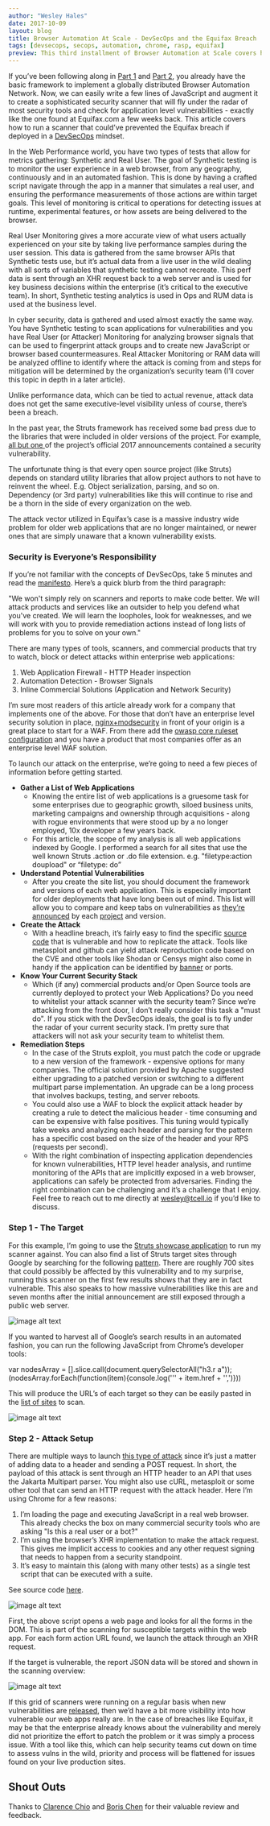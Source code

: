 ```yaml
---
author: "Wesley Hales"
date: 2017-10-09
layout: blog
title: Browser Automation At Scale - DevSecOps and the Equifax Breach 
tags: [devsecops, secops, automation, chrome, rasp, equifax]
preview: This third installment of Browser Automation at Scale covers how we can jump from performance data to security scanning and data with ease. 
---
```


If you’ve been following along in [Part 1](http://wesleyhales.com/posts/2017-08-07-Browser-Automation-At-Scale-Part-1/) and [Part 2](http://wesleyhales.com/posts/2017-09-03-Browser-Automation-At-Scale-Part-2/), you already have the basic framework to implement a globally distributed Browser Automation Network. Now, we can easily write a few lines of JavaScript and augment it to create a sophisticated security scanner that will fly under the radar of most security tools and check for application level vulnerabilities - exactly like the one found at Equifax.com a few weeks back. This article covers how to run a scanner that could’ve prevented the Equifax breach if deployed in a [DevSecOps](http://www.devsecops.org/) mindset.

In the Web Performance world, you have two types of tests that allow for metrics gathering: Synthetic and Real User. The goal of Synthetic testing is to monitor the user experience in a web browser, from any geography, continuously and in an automated fashion. This is done by having a crafted script navigate through the app in a manner that simulates a real user, and ensuring the performance measurements of those actions are within target goals. This level of monitoring is critical to operations for detecting issues at runtime, experimental features, or how assets are being delivered to the browser.

Real User Monitoring gives a more accurate view of what users actually experienced on your site by taking live performance samples during the user session. This data is gathered from the same browser APIs that Synthetic tests use, but it’s actual data from a live user in the wild dealing with all sorts of variables that synthetic testing cannot recreate. This perf data is sent through an XHR request back to a web server and is used for key business decisions within the enterprise (it’s critical to the executive team). In short, Synthetic testing analytics is used in Ops and RUM data is used at the business level.

In cyber security, data is gathered and used almost exactly the same way. You have Synthetic testing to scan applications for vulnerabilities and you have Real User (or Attacker) Monitoring for analyzing browser signals that can be used to fingerprint attack groups and to create new JavaScript or browser based countermeasures. Real Attacker Monitoring or RAM data will be analyzed offline to identify where the attack is coming from and steps for mitigation will be determined by the organization’s security team (I’ll cover this topic in depth in a later article). 

Unlike performance data, which can be tied to actual revenue, attack data does not get the same executive-level visibility unless of course, there’s been a breach. 

In the past year, the Struts framework has received some bad press due to the libraries that were included in older versions of the project.  For example, [all but one ](http://struts.apache.org/announce.html)of the project’s official 2017 announcements contained a security vulnerability.

The unfortunate thing is that every open source project (like Struts) depends on standard utility libraries that allow project authors to not have to reinvent the wheel. E.g. Object serialization, parsing, and so on. Dependency (or 3rd party) vulnerabilities like this will continue to rise and be a thorn in the side of every organization on the web.

The attack vector utilized in Equifax’s case is a massive industry wide problem for older web applications that are no longer maintained, or newer ones that are simply unaware that a known vulnerability exists. 

### Security is Everyone’s Responsibility

If you’re not familiar with the concepts of DevSecOps, take 5 minutes and read the [manifesto](http://www.zdnet.com/article/devsecops-what-it-is-and-how-it-can-help-you-innovate-in-cybersecurity/). Here’s a quick blurb from the third paragraph:

"We won't simply rely on scanners and reports to make code better. We will attack products and services like an outsider to help you defend what you've created. We will learn the loopholes, look for weaknesses, and we will work with you to provide remediation actions instead of long lists of problems for you to solve on your own."

There are many types of tools, scanners, and commercial products that try to watch, block or detect attacks within enterprise web applications:

1. Web Application Firewall - HTTP Header inspection
2. Automation Detection - Browser Signals
3. Inline Commercial Solutions (Application and Network Security)

I’m sure most readers of this article already work for a company that implements one of the above. For those that don’t have an enterprise level security solution in place, [nginx+modsecurity](https://github.com/theonemule/docker-waf) in front of your origin is a great place to start for a WAF. From there add the [owasp core ruleset configuration](https://www.netnea.com/cms/apache-tutorial-7_including-modsecurity-core-rules/) and you have a product that most companies offer as an enterprise level WAF solution.

To launch our attack on the enterprise, we’re going to need a few pieces of information before getting started.

* **Gather a List of Web Applications**
    * Knowing the entire list of web applications is a gruesome task for some enterprises due to geographic growth, siloed business units, marketing campaigns and ownership through acquisitions - along with rogue environments that were stood up by a no longer employed, 10x developer a few years back. 
    * For this article, the scope of my analysis is all web applications indexed by Google. I performed a search for all sites that use the well known Struts .action or .do file extension. e.g. "filetype:action doupload" or “filetype: do”
* **Understand Potential Vulnerabilities**
    * After you create the site list, you should document the framework and versions of each web application. This is especially important for older deployments that have long been out of mind. This list will allow you to compare and keep tabs on vulnerabilities as [they’re announced](https://nvd.nist.gov/vuln/data-feeds) by each [project](http://struts.apache.org/announce.html#a20170905) and version. 
* **Create the Attack**
    * With a headline breach, it’s fairly easy to find the specific [source code](http://blog.talosintelligence.com/2017/03/apache-0-day-exploited.html) that is vulnerable and how to replicate the attack. Tools like metasploit and github can yield attack reproduction code based on the CVE and other tools like Shodan or Censys might also come in handy if the application can be identified by [banner](https://en.wikipedia.org/wiki/Banner_grabbing) or ports.
* **Know Your Current Security Stack**
    * Which (if any) commercial products and/or Open Source tools are currently deployed to protect your Web Applications? Do you need to whitelist your attack scanner with the security team? Since we’re attacking from the front door, I don’t really consider this task a "must do". If you stick with the DevSecOps ideals, the goal is to fly under the radar of your current security stack. I’m pretty sure that attackers will not ask your security team to whitelist them.
* **Remediation Steps**
    * In the case of the Struts exploit, you must patch the code or upgrade to a new version of the framework - expensive options for many companies. The official solution provided by Apache suggested either upgrading to a patched version or switching to a different multipart parse implementation. An upgrade can be a long process that involves backups, testing, and server reboots.
    * You could also use a WAF to block the explicit attack header by creating a rule to detect the malicious header - time consuming and can be expensive with false positives. This tuning would typically take weeks and analyzing each header and parsing for the pattern has a specific cost based on the size of the header and your RPS (requests per second).
    * With the right combination of inspecting application dependencies for known vulnerabilities, HTTP level header analysis, and runtime monitoring of the APIs that are implicitly exposed in a web browser, applications can safely be protected from adversaries. Finding the right combination can be challenging and it’s a challenge that I enjoy. Feel free to reach out to me directly at [wesley@tcell.io](mailto:wesley@tcell.io) if you’d like to discuss.

### Step 1 - The Target

For this example, I’m going to use the [Struts showcase application](http://apache.mirrors.tds.net/struts/2.5.10/) to run my scanner against. You can also find a list of Struts target sites through Google by searching for the following [pattern](https://www.google.com/search?q=filetype%3Aaction+doupload). There are roughly 700 sites that could possibly be affected by this vulnerability and to my surprise, running this scanner on the first few results shows that they are in fact vulnerable. This also speaks to how massive vulnerabilities like this are and seven months after the initial announcement are still exposed through a public web server.

![image alt text](/images/posts/2017-10-09/image_0.png)

If you wanted to harvest all of Google’s search results in an automated fashion, you can run the following JavaScript from Chrome’s developer tools:

var nodesArray = [].slice.call(document.querySelectorAll("h3.r a"));(nodesArray.forEach(function(item){console.log('\'' + item.href + '\',')}))

This will produce the URL’s of each target so they can be easily pasted in the [list of sites](https://github.com/wesleyhales/site_runner/blob/scanner/model/AllSites.js) to scan.

![image alt text](/images/posts/2017-10-09/image_1.png)

### Step 2 - Attack Setup

There are multiple ways to launch [this type of attack](https://cwiki.apache.org/confluence/display/WW/S2-046) since it’s just a matter of adding data to a header and sending a POST request. In short, the payload of this attack is sent through an HTTP header to an API that uses the Jakarta Multipart parser. You might also use cURL, metasploit or some other tool that can send an HTTP request with the attack header. Here I’m using Chrome for a few reasons:

1. I’m loading the page and executing JavaScript in a real web browser. This already checks the box on many commercial security tools who are asking "Is this a real user or a bot?"
2. I’m using the browser’s XHR implementation to make the attack request. This gives me implicit access to cookies and any other request signing that needs to happen from a security standpoint.
3. It’s easy to maintain this (along with many other tests) as a single test script that can be executed with a suite.

See source code [here](https://github.com/wesleyhales/site_runner/blob/scanner/selenium/crawl-search.js).

![image alt text](/images/posts/2017-10-09/image_2.png)

First, the above script opens a web page and looks for all the forms in the DOM. This is part of the scanning for susceptible targets within the web app. For each form action URL found, we launch the attack through an XHR request. 

If the target is vulnerable, the report JSON data will be stored and shown in the scanning overview:

![image alt text](/images/posts/2017-10-09/image_3.png)

If this grid of scanners were running on a regular basis when new vulnerabilities are [released](https://nvd.nist.gov/vuln/data-feeds), then we’d have a bit more visibility into how vulnerable our web apps really are. In the case of breaches like Equifax, it may be that the enterprise already knows about the vulnerability and merely did not prioritize the effort to patch the problem or it was simply a process issue. With a tool like this, which can help security teams cut down on time to assess vulns in the wild, priority and process will be flattened for issues found on your live production sites.

## Shout Outs

Thanks to [Clarence Chio](https://www.linkedin.com/in/cchio) and [Boris Chen](https://www.linkedin.com/in/boris-chen-4b118a1/) for their valuable review and feedback.


<br/>
<br/>